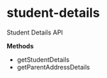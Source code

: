 # student-details
Student Details API

**Methods**

  * getStudentDetails
  * getParentAddressDetails